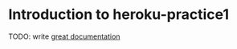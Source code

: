 # Introduction to heroku-practice1

TODO: write [great documentation](http://jacobian.org/writing/what-to-write/)
